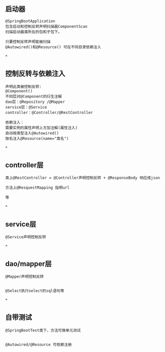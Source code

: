 ## **启动器**
```
@SpringBootApplication
包含启动和控制反转声明扫描器ComponentScan
扫描启动器类所在的包和子包下。

只要控制反转声明能被扫描
@Autowired()和@Resource() 可在不同目录依赖注入
```
^
## **控制反转与依赖注入**
```
声明此类被控制反转:
@Component()
不同层对@Component的衍生注解
dao层：@Repository /@Mapper
service层：@Service
controller：@Controller/@RestController

依赖注入：
需要实例的属性声明上方加注解(属性注入)
自动按类型注入@Autowired()
按名注入@Resource(name="类名")
```
^
## **controller层**
```
类上@RestController = @Controller声明控制反转 + @ResponseBody 响应成json

方法上@ResquestMapping 指明url

等
```
^
## **service层**
```
@Service声明控制反转
```

^
## **dao/mapper层**
```
@Mapper声明控制反转 


@Select执行select的sql语句等
```

^
## **自带测试**
```
@SpringBootTest类下，方法可做单元测试


@Autowired/@Resource 可依赖注册
```